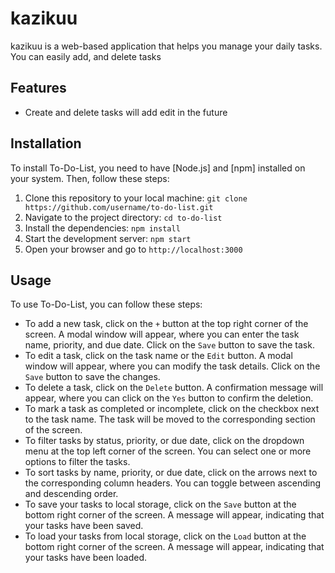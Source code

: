 # kazikuu

kazikuu is a web-based application that helps you manage your daily tasks. You can easily add, and delete tasks

## Features

- Create and delete tasks will add edit in the future



## Installation

To install To-Do-List, you need to have [Node.js] and [npm] installed on your system. Then, follow these steps:

1. Clone this repository to your local machine: `git clone https://github.com/username/to-do-list.git`
2. Navigate to the project directory: `cd to-do-list`
3. Install the dependencies: `npm install`
4. Start the development server: `npm start`
5. Open your browser and go to `http://localhost:3000`

## Usage

To use To-Do-List, you can follow these steps:

- To add a new task, click on the `+` button at the top right corner of the screen. A modal window will appear, where you can enter the task name, priority, and due date. Click on the `Save` button to save the task.
- To edit a task, click on the task name or the `Edit` button. A modal window will appear, where you can modify the task details. Click on the `Save` button to save the changes.
- To delete a task, click on the `Delete` button. A confirmation message will appear, where you can click on the `Yes` button to confirm the deletion.
- To mark a task as completed or incomplete, click on the checkbox next to the task name. The task will be moved to the corresponding section of the screen.
- To filter tasks by status, priority, or due date, click on the dropdown menu at the top left corner of the screen. You can select one or more options to filter the tasks.
- To sort tasks by name, priority, or due date, click on the arrows next to the corresponding column headers. You can toggle between ascending and descending order.
- To save your tasks to local storage, click on the `Save` button at the bottom right corner of the screen. A message will appear, indicating that your tasks have been saved.
- To load your tasks from local storage, click on the `Load` button at the bottom right corner of the screen. A message will appear, indicating that your tasks have been loaded.

